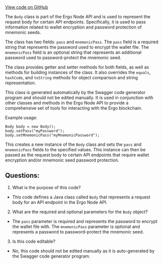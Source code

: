 [View code on GitHub](https://github.com/ergoplatform/ergo-appkit/java-client-generated/src/main/java/org/ergoplatform/restapi/client/Body.java)

The `Body` class is part of the Ergo Node API and is used to represent the request body for certain API endpoints. Specifically, it is used to pass information related to wallet encryption and password protection of mnemonic seeds. 

The class has two fields: `pass` and `mnemonicPass`. The `pass` field is a required string that represents the password used to encrypt the wallet file. The `mnemonicPass` field is an optional string that represents an additional password used to password-protect the mnemonic seed. 

The class provides getter and setter methods for both fields, as well as methods for building instances of the class. It also overrides the `equals`, `hashCode`, and `toString` methods for object comparison and string representation. 

This class is generated automatically by the Swagger code generator program and should not be edited manually. It is used in conjunction with other classes and methods in the Ergo Node API to provide a comprehensive set of tools for interacting with the Ergo blockchain. 

Example usage:

```
Body body = new Body();
body.setPass("myPassword");
body.setMnemonicPass("myMnemonicPassword");
```

This creates a new instance of the `Body` class and sets the `pass` and `mnemonicPass` fields to the specified values. This instance can then be passed as the request body to certain API endpoints that require wallet encryption and/or mnemonic seed password protection.
## Questions: 
 1. What is the purpose of this code?
- This code defines a Java class called `Body` that represents a request body for an API endpoint in the Ergo Node API.

2. What are the required and optional parameters for the `Body` object?
- The `pass` parameter is required and represents the password to encrypt the wallet file with. The `mnemonicPass` parameter is optional and represents a password to password-protect the mnemonic seed.

3. Is this code editable?
- No, this code should not be edited manually as it is auto-generated by the Swagger code generator program.